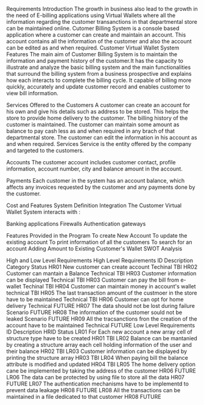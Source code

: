 Requirements
Introduction
The growth in business also lead to the growth in the need of E-billing applications using Virtual Wallets where all the information regarding the customer transanctions in that departmental store can be maintained online.
Cutomer Billing System is a console based application where a customer can create and maintain an account. This account contains all the information of the customer and also the account can be edited as and when required.
Customer Virtual Wallet System Features
The main aim of Customer Billing System is to maintain the information and payment history of the customer.It has the capacity to illustrate and analyze the basic billing system and the main functionalities that surround the billing system from a business prospective and explains how each interacts to complete the billing cycle. It capable of billing more quickly, accurately and update customer record and enables customer to view bill information.

Services Offered to the Customers
A customer can create an account for his own and give his details such as address to be stored.
This helps the store to provide home delivery to the customer.
The billing history of the customer is maintained.
The customer can maintain some amount as balance to pay cash less as and when required in any brach of that departmental store.
The customer can edit the information in his account as and when required.
Services
Service is the entity offered by the company and targeted to the customers.

Accounts
The customer account includes customer contact, profile information, account number, city and balance amount in the account.

Payments
Each customer in the system has an account balance, which affects any invoices requested by the customer and any payments done by the customer.

Cost and Features
System Definition
Integration
The Customer Virtual Wallet System interacts with :

Banking applications
Firewalls
Authentication gateways


Features Provided in the Program
To create New Account
To update the existing account
To print information of all the customers
To search for an account
Adding Amount to Existing Customer's Wallet
SWOT Analysis


High and Low Level Requirements
High Level Requirements
ID	Description	Category	Status
HR01	New customer can create account	Techinal	TBI
HR02	Customer can mantain a Balance	Technical	TBI
HR03	Customer information can be displayed	Technical	TBI
HR03	Customer can pay the bill from e-wallet	Techinal	TBI
HR04	Customer can maintain money in account's wallet	technical	TBI
HR05	The last transaction amount of the custmoer in the store have to be maintained	Technical	TBI
HR06	Customer can opt for home delivery	Technical	FUTURE
HR07	The data should not be lost during failure	Scenario	FUTURE
HR08	The information of the customer sould not be leaked	Scenario	FUTURE
HR09	All the tracsanctions fron the creation of the account have to be maintained	Technical	FUTURE
Low Level Requirements
ID	Description	HRID	Status
LR01	For Each new account a new array cell of structure type have to be created	HR01	TBI
LR02	Balance can be mantanied by creating a structure array each cell holding information of the user and their balance	HR02	TBI
LR03	Customer information can be displayed by printing the structure array	HR03	TBI
LR04	When paying bill the balance attribute is modified and updated	HR04	TBI
LR05	The home delivery option cane be implemented by taking the address of the customer	HR06	FUTURE
LR06	The data can be protected by using file to store all the data	HR07	FUTURE
LR07	The authentication mechanisms have to be implementd to prevent data leakage	HR08	FUTURE
LR08	All the transactions can be maintained in a file dedicated to that customer	HR08	FUTURE
